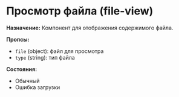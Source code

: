 # Просмотр файла (file-view)

**Назначение:**
Компонент для отображения содержимого файла.

**Пропсы:**
- `file` (object): файл для просмотра
- `type` (string): тип файла

**Состояния:**
- Обычный
- Ошибка загрузки 